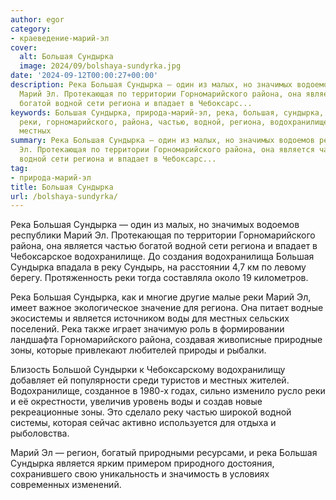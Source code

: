 ```yaml
---
author: egor
category:
- краеведение-марий-эл
cover:
  alt: Большая Сундырка
  image: 2024/09/bolshaya-sundyrka.jpg
date: '2024-09-12T00:00:27+00:00'
description: Река Большая Сундырка — один из малых, но значимых водоемов республики
  Марий Эл. Протекающая по территории Горномарийского района, она является частью
  богатой водной сети региона и впадает в Чебоксарс...
keywords: Большая Сундырка, природа-марий-эл, река, большая, сундырка, марий, является,
  реки, горномарийского, района, частью, водной, региона, водохранилище, реку, воды,
  местных
summary: Река Большая Сундырка — один из малых, но значимых водоемов республики Марий
  Эл. Протекающая по территории Горномарийского района, она является частью богатой
  водной сети региона и впадает в Чебоксарс...
tag:
- природа-марий-эл
title: Большая Сундырка
url: /bolshaya-sundyrka/
---
```


Река Большая Сундырка — один из малых, но значимых водоемов республики Марий Эл. Протекающая по территории Горномарийского района, она является частью богатой водной сети региона и впадает в Чебоксарское водохранилище. До создания водохранилища Большая Сундырка впадала в реку Сундырь, на расстоянии 4,7 км по левому берегу. Протяженность реки тогда составляла около 19 километров.

Река Большая Сундырка, как и многие другие малые реки Марий Эл, имеет важное экологическое значение для региона. Она питает водные экосистемы и является источником воды для местных сельских поселений. Река также играет значимую роль в формировании ландшафта Горномарийского района, создавая живописные природные зоны, которые привлекают любителей природы и рыбалки.

Близость Большой Сундырки к Чебоксарскому водохранилищу добавляет ей популярности среди туристов и местных жителей. Водохранилище, созданное в 1980-х годах, сильно изменило русло реки и её окрестности, увеличив уровень воды и создав новые рекреационные зоны. Это сделало реку частью широкой водной системы, которая сейчас активно используется для отдыха и рыболовства.

Марий Эл — регион, богатый природными ресурсами, и река Большая Сундырка является ярким примером природного достояния, сохранившего свою уникальность и значимость в условиях современных изменений.